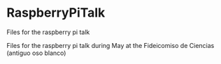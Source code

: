 RaspberryPiTalk
===============

Files for the raspberry pi talk

Files for the raspberry pi talk during May at the Fideicomiso de Ciencias (antiguo oso blanco)
